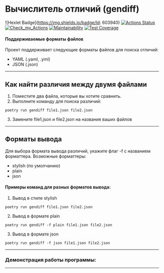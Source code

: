 # Вычислитель отличий (gendiff)
![Hexlet Badge](https://img.shields.io/badge/Id: 603940)
[![Actions Status](https://github.com/Anastasiia1803/python-project-50/workflows/hexlet-check/badge.svg)](https://github.com/Anastasiia1803/python-project-50/actions)
[![Check_my_Actions](https://github.com/Anastasiia1803/python-project-50/actions/workflows/main.yml/badge.svg)](https://github.com/Anastasiia1803/python-project-50/actions)
[![Maintainability](https://api.codeclimate.com/v1/badges/494bdd544175e66ad82b/maintainability)](https://codeclimate.com/github/Anastasiia1803/python-project-50/maintainability)
[![Test Coverage](https://api.codeclimate.com/v1/badges/<id>/test_coverage)](https://codeclimate.com/github/Anastasiia1803/python-project-50/test_coverage)


#### Поддерживаемые форматы файлов
Проект поддерживает следующие форматы файлов для поиска отличий:

- YAML (.yaml, .yml)
- JSON (.json)
***
## Как найти различия между двумя файлами

1. Поместите два файла, которые вы хотите сравнить.
2. Выполните команду для поиска различий:
```
poetry run gendiff file1.json file2.json
```
3. Замените file1.json и file2.json на названия ваших файлов
***
## Форматы вывода
Для выбора формата вывода различий, укажите флаг -f с названием форматтера. Возможные форматтеры:

- stylish (по умолчанию)
- plain
- json

#### Примеры команд для разных форматов вывода:

1. Вывод в стиле stylish
```
poetry run gendiff file1.json file2.json
```

2. Вывод в формате plain
```
poetry run gendiff -f plain file1.json file2.json
```

3. Вывод в формате json
```
poetry run gendiff -f json file1.json file2.json
```
***

### Демонстрация работы программы:
***